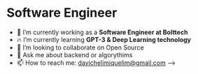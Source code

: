 <h1> Software Engineer </h1>

- 🔭 I’m currently working as a <strong> Software Engineer at Bolttech </strong> 
- 🔥 I’m currently learning <strong> GPT-3 & Deep Learning technology </strong> 
- 🦾 I’m looking to collaborate on Open Source
- 💬 Ask me about backend or algorythims
- 📫 How to reach me: davichelimiquelim@gmail.com
-->
